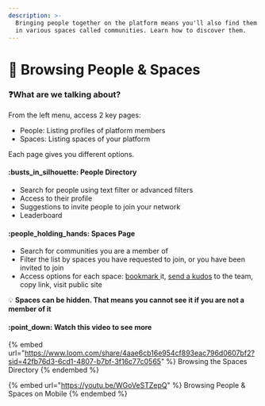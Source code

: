 ```yaml
---
description: >-
  Bringing people together on the platform means you'll also find them grouped
  in various spaces called communities. Learn how to discover them.
---
```


# 👤 Browsing People & Spaces

### :question:What are we talking about?

From the left menu, access 2 key pages:

* People: Listing profiles of platform members
* Spaces: Listing spaces of your platform

Each page gives you different options.

#### :busts\_in\_silhouette: People Directory

* Search for people using text filter or advanced filters
* Access to their profile
* Suggestions to invite people to join your network
* Leaderboard

#### :people\_holding\_hands: Spaces Page

* Search for communities you are a member of
* Filter the list by spaces you have requested to join, or you have been invited to join
* Access options for each space: [bookmark ](../discovering-helpful-features/creating-your-favorite-list.md)it, [send a kudos](../earning-recognition/encouraging-and-congratulating.md) to the team, copy link, visit public site

:bulb: **Spaces can be hidden. That means you cannot see it if you are not a member of it**

#### :point\_down: Watch this video to see more



{% embed url="https://www.loom.com/share/4aae6cb16e954cf893eac796d0607bf2?sid=42fb76d3-6cd1-4807-b7bf-3f16c77c0565" %}
Browsing the Spaces Directory
{% endembed %}

{% embed url="https://youtu.be/WGoVeSTZepQ" %}
Browsing People & Spaces on Mobile
{% endembed %}
